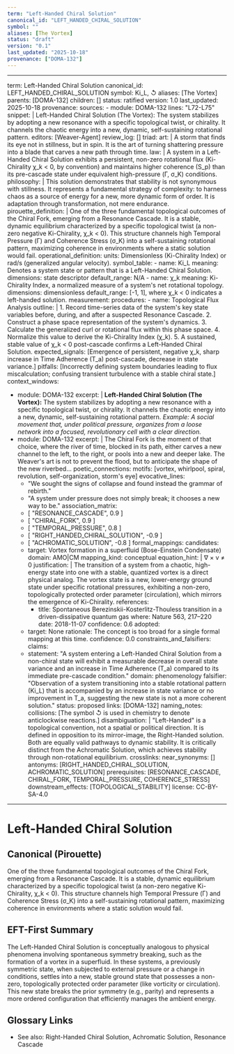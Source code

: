 ```yaml
---
term: "Left-Handed Chiral Solution"
canonical_id: "LEFT_HANDED_CHIRAL_SOLUTION"
symbol: ""
aliases: [The Vortex]
status: "draft"
version: "0.1"
last_updated: "2025-10-18"
provenance: ["DOMA-132"]
---
```


---
term: Left-Handed Chiral Solution
canonical_id: LEFT_HANDED_CHIRAL_SOLUTION
symbol: Ki_L, ↺
aliases: [The Vortex]
parents: [DOMA-132]
children: []
status: ratified
version: 1.0
last_updated: 2025-10-18
provenance:
  sources:
    - module: DOMA-132
      lines: "L72-L75"
      snippet: |
        Left-Handed Chiral Solution (The Vortex): The system stabilizes by adopting a new resonance with a specific topological twist, or chirality. It channels the chaotic energy into a new, dynamic, self-sustaining rotational pattern.
  editors: [Weaver-Agent]
  review_log: []
triad:
  art: |
    A storm that finds its eye not in stillness, but in spin. It is the art of turning shattering pressure into a blade that carves a new path through time.
  law: |
    A system in a Left-Handed Chiral Solution exhibits a persistent, non-zero rotational flux (Ki-Chirality χ_k < 0, by convention) and maintains higher coherence (S_p) than its pre-cascade state under equivalent high-pressure (Γ, σ_K) conditions.
  philosophy: |
    This solution demonstrates that stability is not synonymous with stillness. It represents a fundamental strategy of complexity: to harness chaos as a source of energy for a new, more dynamic form of order. It is adaptation through transformation, not mere endurance.
pirouette_definition: |
  One of the three fundamental topological outcomes of the Chiral Fork, emerging from a Resonance Cascade. It is a stable, dynamic equilibrium characterized by a specific topological twist (a non-zero negative Ki-Chirality, χ_k < 0). This structure channels high Temporal Pressure (Γ) and Coherence Stress (σ_K) into a self-sustaining rotational pattern, maximizing coherence in environments where a static solution would fail.
operational_definition:
  units: Dimensionless (Ki-Chirality Index) or rad/s (generalized angular velocity).
  symbol_table:
    - name: Ki_L
      meaning: Denotes a system state or pattern that is a Left-Handed Chiral Solution.
      dimensions: state descriptor
      default_range: N/A
    - name: χ_k
      meaning: Ki-Chirality Index, a normalized measure of a system's net rotational topology.
      dimensions: dimensionless
      default_range: [-1, 1], where χ_k < 0 indicates a left-handed solution.
  measurement:
    procedures:
      - name: Topological Flux Analysis
        outline: |
          1. Record time-series data of the system's key state variables before, during, and after a suspected Resonance Cascade.
          2. Construct a phase space representation of the system's dynamics.
          3. Calculate the generalized curl or rotational flux within this phase space.
          4. Normalize this value to derive the Ki-Chirality Index (χ_k).
          5. A sustained, stable value of χ_k < 0 post-cascade confirms a Left-Handed Chiral Solution.
        expected_signals: [Emergence of persistent, negative χ_k, sharp increase in Time Adherence (T_a) post-cascade, decrease in state variance.]
        pitfalls: [Incorrectly defining system boundaries leading to flux miscalculation; confusing transient turbulence with a stable chiral state.]
context_windows:
  - module: DOMA-132
    excerpt: |
      **Left-Handed Chiral Solution (The Vortex):** The system stabilizes by adopting a new resonance with a specific topological twist, or chirality. It channels the chaotic energy into a new, dynamic, self-sustaining rotational pattern. *Example: A social movement that, under political pressure, organizes from a loose network into a focused, revolutionary cell with a clear direction.*
  - module: DOMA-132
    excerpt: |
      The Chiral Fork is the moment of that choice, where the river of time, blocked in its path, either carves a new channel to the left, to the right, or pools into a new and deeper lake. The Weaver's art is not to prevent the flood, but to anticipate the shape of the new riverbed...
poetic_connections:
  motifs: [vortex, whirlpool, spiral, revolution, self-organization, storm's eye]
  evocative_lines:
    - "We sought the signs of collapse and found instead the grammar of rebirth."
    - "A system under pressure does not simply break; it chooses a new way to be."
  association_matrix:
    - [ "RESONANCE_CASCADE", 0.9 ]
    - [ "CHIRAL_FORK", 0.9 ]
    - [ "TEMPORAL_PRESSURE", 0.8 ]
    - [ "RIGHT_HANDED_CHIRAL_SOLUTION", -0.9 ]
    - [ "ACHROMATIC_SOLUTION", -0.8 ]
formal_mappings:
  candidates:
    - target: Vortex formation in a superfluid (Bose-Einstein Condensate)
      domain: AMO|CM
      mapping_kind: conceptual
      equation_hint: |
        ∇ × v ≠ 0
      justification: |
        The transition of a system from a chaotic, high-energy state into one with a stable, quantized vortex is a direct physical analog. The vortex state is a new, lower-energy ground state under specific rotational pressures, exhibiting a non-zero, topologically protected order parameter (circulation), which mirrors the emergence of Ki-Chirality.
      references:
        - title: Spontaneous Berezinskii-Kosterlitz-Thouless transition in a driven-dissipative quantum gas
          where: Nature 563, 217–220
          date: 2018-11-07
      confidence: 0.6
  adopted:
    - target: None
      rationale: The concept is too broad for a single formal mapping at this time.
      confidence: 0.0
constraints_and_falsifiers:
  claims:
    - statement: "A system entering a Left-Handed Chiral Solution from a non-chiral state will exhibit a measurable decrease in overall state variance and an increase in Time Adherence (T_a) compared to its immediate pre-cascade condition."
      domain: phenomenology
      falsifier: "Observation of a system transitioning into a stable rotational pattern (Ki_L) that is accompanied by an increase in state variance or no improvement in T_a, suggesting the new state is not a more coherent solution."
      status: proposed
      links: [DOMA-132]
naming_notes:
  collisions: [The symbol ↺ is used in chemistry to denote anticlockwise reactions.]
  disambiguation: |
    "Left-Handed" is a topological convention, not a spatial or political direction. It is defined in opposition to its mirror-image, the Right-Handed solution. Both are equally valid pathways to dynamic stability. It is critically distinct from the Achromatic Solution, which achieves stability through non-rotational equilibrium.
crosslinks:
  near_synonyms: []
  antonyms: [RIGHT_HANDED_CHIRAL_SOLUTION, ACHROMATIC_SOLUTION]
  prerequisites: [RESONANCE_CASCADE, CHIRAL_FORK, TEMPORAL_PRESSURE, COHERENCE_STRESS]
  downstream_effects: [TOPOLOGICAL_STABILITY]
license: CC-BY-SA-4.0
---

# Left-Handed Chiral Solution

## Canonical (Pirouette)
One of the three fundamental topological outcomes of the Chiral Fork, emerging from a Resonance Cascade. It is a stable, dynamic equilibrium characterized by a specific topological twist (a non-zero negative Ki-Chirality, χ_k < 0). This structure channels high Temporal Pressure (Γ) and Coherence Stress (σ_K) into a self-sustaining rotational pattern, maximizing coherence in environments where a static solution would fail.

## EFT-First Summary
The Left-Handed Chiral Solution is conceptually analogous to physical phenomena involving spontaneous symmetry breaking, such as the formation of a vortex in a superfluid. In these systems, a previously symmetric state, when subjected to external pressure or a change in conditions, settles into a new, stable ground state that possesses a non-zero, topologically protected order parameter (like vorticity or circulation). This new state breaks the prior symmetry (e.g., parity) and represents a more ordered configuration that efficiently manages the ambient energy.

## Glossary Links
- See also: Right-Handed Chiral Solution, Achromatic Solution, Resonance Cascade